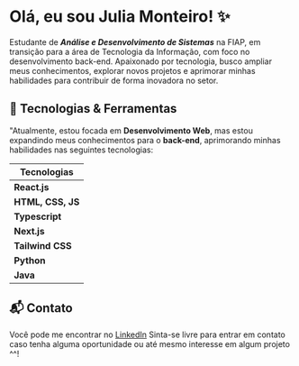 # Olá, eu sou Julia Monteiro! ✨

Estudante de ***Análise e Desenvolvimento de Sistemas*** na FIAP, em transição para a área de Tecnologia da Informação, com foco no desenvolvimento back-end. Apaixonado por tecnologia, busco ampliar meus conhecimentos, explorar novos projetos e aprimorar minhas habilidades para contribuir de forma inovadora no setor. 

## 🚀 Tecnologias & Ferramentas

"Atualmente, estou focada em **Desenvolvimento Web**, mas estou expandindo meus conhecimentos para o **back-end**, aprimorando minhas habilidades nas seguintes tecnologias:

| **Tecnologias**      |
|---------------------|
| **React.js**        |
| **HTML, CSS, JS**   |
| **Typescript**      |
| **Next.js**         |
| **Tailwind CSS**    |
| **Python**          |
|**Java**              

  
## 📬 Contato
Você pode me encontrar no [LinkedIn](https://www.linkedin.com/in/julia-monteir0/)
Sinta-se livre para entrar em contato caso tenha alguma oportunidade ou até mesmo interesse em  algum projeto ^^!
